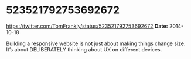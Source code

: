 # 523521792753692672
https://twitter.com/TomFrankly/status/523521792753692672
**Date:** 2014-10-18

Building a responsive website is not just about making things change size. It’s about DELIBERATELY thinking about UX on different devices.
